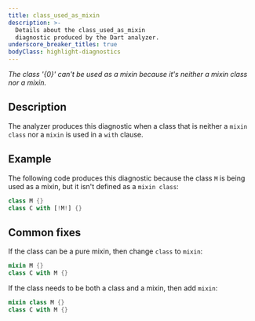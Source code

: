 ```yaml
---
title: class_used_as_mixin
description: >-
  Details about the class_used_as_mixin
  diagnostic produced by the Dart analyzer.
underscore_breaker_titles: true
bodyClass: highlight-diagnostics
---
```


_The class '{0}' can't be used as a mixin because it's neither a mixin class nor a mixin._

## Description

The analyzer produces this diagnostic when a class that is neither a
`mixin class` nor a `mixin` is used in a `with` clause.

## Example

The following code produces this diagnostic because the class `M` is being
used as a mixin, but it isn't defined as a `mixin class`:

```dart
class M {}
class C with [!M!] {}
```

## Common fixes

If the class can be a pure mixin, then change `class` to `mixin`:

```dart
mixin M {}
class C with M {}
```

If the class needs to be both a class and a mixin, then add `mixin`:

```dart
mixin class M {}
class C with M {}
```
